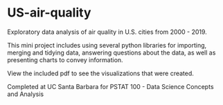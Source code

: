 # US-air-quality
Exploratory data analysis of air quality in U.S. cities from 2000 - 2019.

This mini project includes using several python libraries for importing, merging and tidying data, answering questions about the data, as well as presenting charts to convey information.

View the included pdf to see the visualizations that were created. 

Completed at UC Santa Barbara for PSTAT 100 - Data Science Concepts and Analysis
